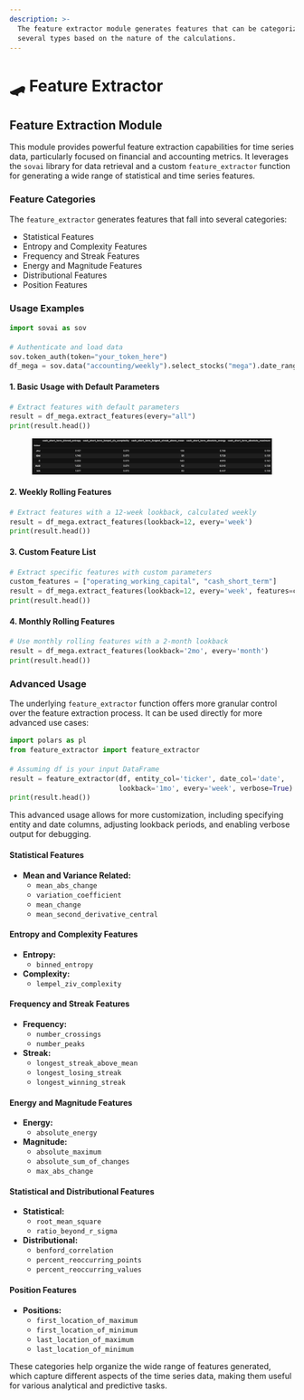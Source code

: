```yaml
---
description: >-
  The feature extractor module generates features that can be categorized into
  several types based on the nature of the calculations.
---
```


# 🛹 Feature Extractor

## Feature Extraction Module

This module provides powerful feature extraction capabilities for time series data, particularly focused on financial and accounting metrics. It leverages the `sovai` library for data retrieval and a custom `feature_extractor` function for generating a wide range of statistical and time series features.

### Feature Categories

The `feature_extractor` generates features that fall into several categories:

* Statistical Features
* Entropy and Complexity Features
* Frequency and Streak Features
* Energy and Magnitude Features
* Distributional Features
* Position Features

### Usage Examples

```python
import sovai as sov

# Authenticate and load data
sov.token_auth(token="your_token_here")
df_mega = sov.data("accounting/weekly").select_stocks("mega").date_range("2018-01-01")
```

#### 1. Basic Usage with Default Parameters

```python
# Extract features with default parameters
result = df_mega.extract_features(every="all")
print(result.head())
```

<figure><img src="../../.gitbook/assets/image (77).png" alt=""><figcaption></figcaption></figure>

#### 2. Weekly Rolling Features

```python
# Extract features with a 12-week lookback, calculated weekly
result = df_mega.extract_features(lookback=12, every='week')
print(result.head())
```

#### 3. Custom Feature List

```python
# Extract specific features with custom parameters
custom_features = ["operating_working_capital", "cash_short_term"]
result = df_mega.extract_features(lookback=12, every='week', features=custom_features)
print(result.head())
```

#### 4. Monthly Rolling Features

```python
# Use monthly rolling features with a 2-month lookback
result = df_mega.extract_features(lookback='2mo', every='month')
print(result.head())
```

### Advanced Usage

The underlying `feature_extractor` function offers more granular control over the feature extraction process. It can be used directly for more advanced use cases:

```python
import polars as pl
from feature_extractor import feature_extractor

# Assuming df is your input DataFrame
result = feature_extractor(df, entity_col='ticker', date_col='date', 
                           lookback='1mo', every='week', verbose=True)
print(result.head())
```

This advanced usage allows for more customization, including specifying entity and date columns, adjusting lookback periods, and enabling verbose output for debugging.

#### Statistical Features

* **Mean and Variance Related:**
  * `mean_abs_change`
  * `variation_coefficient`
  * `mean_change`
  * `mean_second_derivative_central`

#### Entropy and Complexity Features

* **Entropy:**
  * `binned_entropy`
* **Complexity:**
  * `lempel_ziv_complexity`

#### Frequency and Streak Features

* **Frequency:**
  * `number_crossings`
  * `number_peaks`
* **Streak:**
  * `longest_streak_above_mean`
  * `longest_losing_streak`
  * `longest_winning_streak`

#### Energy and Magnitude Features

* **Energy:**
  * `absolute_energy`
* **Magnitude:**
  * `absolute_maximum`
  * `absolute_sum_of_changes`
  * `max_abs_change`

#### Statistical and Distributional Features

* **Statistical:**
  * `root_mean_square`
  * `ratio_beyond_r_sigma`
* **Distributional:**
  * `benford_correlation`
  * `percent_reoccurring_points`
  * `percent_reoccurring_values`

#### Position Features

* **Positions:**
  * `first_location_of_maximum`
  * `first_location_of_minimum`
  * `last_location_of_maximum`
  * `last_location_of_minimum`

These categories help organize the wide range of features generated, which capture different aspects of the time series data, making them useful for various analytical and predictive tasks.
